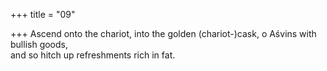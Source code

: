 +++
title = "09"

+++
Ascend onto the chariot, into the golden (chariot-)cask, o Aśvins with  bullish goods,  
and so hitch up refreshments rich in fat.  